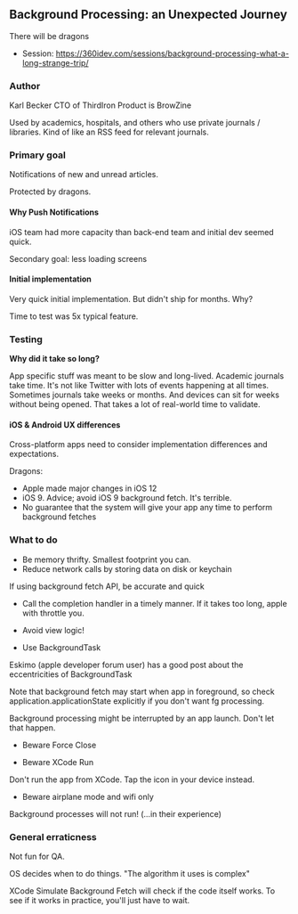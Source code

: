 ## Background Processing: an Unexpected Journey

There will be dragons

* Session: https://360idev.com/sessions/background-processing-what-a-long-strange-trip/

### Author

Karl Becker CTO of ThirdIron
Product is BrowZine

Used by academics, hospitals, and others who use private journals / libraries.  Kind of like an RSS feed for relevant journals.

### Primary goal

Notifications of new and unread articles.  

Protected by dragons.

#### Why Push Notifications

iOS team had more capacity than back-end team and initial dev seemed quick.

Secondary goal: less loading screens

#### Initial implementation

Very quick initial implementation.  But didn't ship for months.  Why?

Time to test was 5x typical feature.

### Testing

**Why did it take so long?**

App specific stuff was meant to be slow and long-lived.  Academic journals take time.  It's not like Twitter with lots of events happening at all times.  Sometimes journals take weeks or months.  And devices can sit for weeks without being opened.  That takes a lot of real-world time to validate.

#### iOS & Android UX differences

Cross-platform apps need to consider implementation differences and expectations.

Dragons:
* Apple made major changes in iOS 12
* iOS 9.  Advice; avoid iOS 9 background fetch.  It's terrible.
* No guarantee that the system will give your app any time to perform background fetches

### What to do

* Be memory thrifty.  Smallest footprint you can.
* Reduce network calls by storing data on disk or keychain

If using background fetch API, be accurate and quick

* Call the completion handler in a timely manner.  If it takes too long, apple with throttle you.

* Avoid view logic!

* Use BackgroundTask

Eskimo (apple developer forum user) has a good post about the eccentricities of BackgroundTask

Note that background fetch may start when app in foreground, so check application.applicationState explicitly if you don't want fg processing.

Background processing might be interrupted by an app launch.  Don't let that happen.

* Beware Force Close

* Beware XCode Run

Don't run the app from XCode.  Tap the icon in your device instead.

* Beware airplane mode and wifi only

Background processes will not run!  (...in their experience)

### General erraticness

Not fun for QA.  

OS decides when to do things.  "The algorithm it uses is complex"

XCode Simulate Background Fetch will check if the code itself works.  To see if it works in practice, you'll just have to wait.
